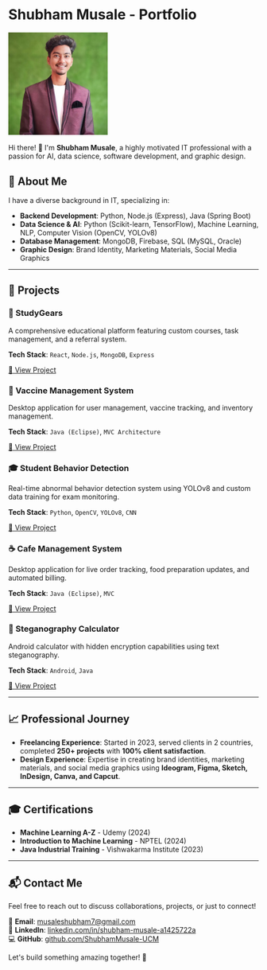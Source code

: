 # Shubham Musale - Portfolio

<img src="src/publicImages/IMG_20240511_172116~2.jpg" alt="Shubham Musale" width="200"/>

Hi there! 👋 I'm **Shubham Musale**, a highly motivated IT professional with a passion for AI, data science, software development, and graphic design.

## 🚀 About Me

I have a diverse background in IT, specializing in:

- **Backend Development**: Python, Node.js (Express), Java (Spring Boot)
- **Data Science & AI**: Python (Scikit-learn, TensorFlow), Machine Learning, NLP, Computer Vision (OpenCV, YOLOv8)
- **Database Management**: MongoDB, Firebase, SQL (MySQL, Oracle)
- **Graphic Design**: Brand Identity, Marketing Materials, Social Media Graphics

---

## 📌 Projects

### 🏫 StudyGears
A comprehensive educational platform featuring custom courses, task management, and a referral system.

**Tech Stack**: `React`, `Node.js`, `MongoDB`, `Express`

[🔗 View Project](#)

### 💉 Vaccine Management System
Desktop application for user management, vaccine tracking, and inventory management.

**Tech Stack**: `Java (Eclipse)`, `MVC Architecture`

[🔗 View Project](#)

### 🎓 Student Behavior Detection
Real-time abnormal behavior detection system using YOLOv8 and custom data training for exam monitoring.

**Tech Stack**: `Python`, `OpenCV`, `YOLOv8`, `CNN`

[🔗 View Project](#)

### ☕ Cafe Management System
Desktop application for live order tracking, food preparation updates, and automated billing.

**Tech Stack**: `Java (Eclipse)`, `MVC`

[🔗 View Project](#)

### 🔐 Steganography Calculator
Android calculator with hidden encryption capabilities using text steganography.

**Tech Stack**: `Android`, `Java`

[🔗 View Project](#)

---

## 📈 Professional Journey

- **Freelancing Experience**: Started in 2023, served clients in 2 countries, completed **250+ projects** with **100% client satisfaction**.
- **Design Experience**: Expertise in creating brand identities, marketing materials, and social media graphics using **Ideogram, Figma, Sketch, InDesign, Canva, and Capcut**.

---

## 🎓 Certifications

- **Machine Learning A-Z** - Udemy (2024)
- **Introduction to Machine Learning** - NPTEL (2024)
- **Java Industrial Training** - Vishwakarma Institute (2023)

---

## 📬 Contact Me

Feel free to reach out to discuss collaborations, projects, or just to connect!

📧 **Email**: [musaleshubham7@gmail.com](mailto:musaleshubham7@gmail.com)  
🔗 **LinkedIn**: [linkedin.com/in/shubham-musale-a1425722a](https://www.linkedin.com/in/shubham-musale-a1425722a/)  
💻 **GitHub**: [github.com/ShubhamMusale-UCM](https://github.com/ShubhamMusale-UCM)  

Let's build something amazing together! 🚀
